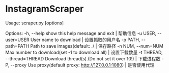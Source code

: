 # InstagramScraper

Usage: scraper.py [options]

Options:
  -h, --help            show this help message and exit                     | 帮助信息
  -u USER, --user=USER  User name to download                               | 设置抓取的用户名
  -p PATH, --path=PATH  Path to save images(default: ./<user>               | 保存路径
  -n NUM, --num=NUM     Max number to download(set -1 to download all)      | 设置下载数量
  -t THREAD, --thread=THREAD
                        Download thread(s).(Do not set it over 10!)         | 下载进程数
  -P, --proxy           Use proxy(default proxy: http://127.0.0.1:1080)     | 是否使用代理
